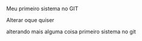 Meu primeiro sistema no GIT

Alterar oque quiser

alterando mais alguma coisa
primeiro  sistema no git